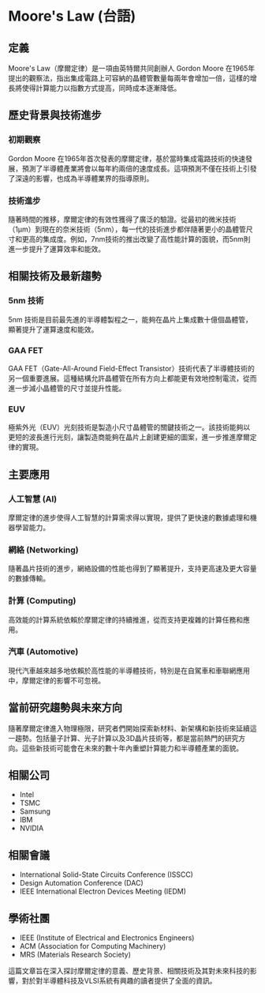 # Moore's Law (台語)

## 定義
Moore's Law（摩爾定律）是一項由英特爾共同創辦人 Gordon Moore 在1965年提出的觀察法，指出集成電路上可容納的晶體管數量每兩年會增加一倍，這樣的增長將使得計算能力以指數方式提高，同時成本逐漸降低。

## 歷史背景與技術進步

### 初期觀察
Gordon Moore 在1965年首次發表的摩爾定律，基於當時集成電路技術的快速發展，預測了半導體產業將會以每年約兩倍的速度成長。這項預測不僅在技術上引發了深遠的影響，也成為半導體業界的指導原則。

### 技術進步
隨著時間的推移，摩爾定律的有效性獲得了廣泛的驗證。從最初的微米技術（1μm）到現在的奈米技術（5nm），每一代的技術進步都伴隨著更小的晶體管尺寸和更高的集成度。例如，7nm技術的推出改變了高性能計算的面貌，而5nm則進一步提升了運算效率和能效。

## 相關技術及最新趨勢

### 5nm 技術
5nm 技術是目前最先進的半導體製程之一，能夠在晶片上集成數十億個晶體管，顯著提升了運算速度和能效。

### GAA FET
GAA FET（Gate-All-Around Field-Effect Transistor）技術代表了半導體技術的另一個重要進展。這種結構允許晶體管在所有方向上都能更有效地控制電流，從而進一步減小晶體管的尺寸並提升性能。

### EUV
極紫外光（EUV）光刻技術是製造小尺寸晶體管的關鍵技術之一。該技術能夠以更短的波長進行光刻，讓製造商能夠在晶片上創建更細的圖案，進一步推進摩爾定律的實現。

## 主要應用

### 人工智慧 (AI)
摩爾定律的進步使得人工智慧的計算需求得以實現，提供了更快速的數據處理和機器學習能力。

### 網絡 (Networking)
隨著晶片技術的進步，網絡設備的性能也得到了顯著提升，支持更高速及更大容量的數據傳輸。

### 計算 (Computing)
高效能的計算系統依賴於摩爾定律的持續推進，從而支持更複雜的計算任務和應用。

### 汽車 (Automotive)
現代汽車越來越多地依賴於高性能的半導體技術，特別是在自駕車和車聯網應用中，摩爾定律的影響不可忽視。

## 當前研究趨勢與未來方向

隨著摩爾定律進入物理極限，研究者們開始探索新材料、新架構和新技術來延續這一趨勢。包括量子計算、光子計算以及3D晶片技術等，都是當前熱門的研究方向。這些新技術可能會在未來的數十年內重塑計算能力和半導體產業的面貌。

## 相關公司
- Intel
- TSMC
- Samsung
- IBM
- NVIDIA

## 相關會議
- International Solid-State Circuits Conference (ISSCC)
- Design Automation Conference (DAC)
- IEEE International Electron Devices Meeting (IEDM)

## 學術社團
- IEEE (Institute of Electrical and Electronics Engineers)
- ACM (Association for Computing Machinery)
- MRS (Materials Research Society)

這篇文章旨在深入探討摩爾定律的意義、歷史背景、相關技術及其對未來科技的影響，對於對半導體科技及VLSI系統有興趣的讀者提供了全面的資訊。